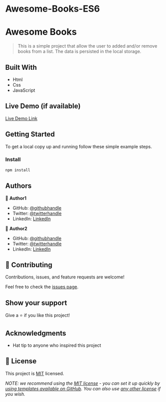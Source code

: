 # Awesome-Books-ES6
# Awesome Books

> This is a simple project that allow the user to added and/or remove books from a list. The data is persisted in the local storage.

## Built With

- Html
- Css
- JavaScript

## Live Demo (if available)

[Live Demo Link](https://serengia.github.io/awesome-books/)

## Getting Started

To get a local copy up and running follow these simple example steps.

### Install

```js
npm install
```

## Authors

👤 **Author1**

- GitHub: [@githubhandle](https://github.com/Alabi12)
- Twitter: [@twitterhandle](https://twitter.com/wolo_robert)
- LinkedIn: [LinkedIn](https://linkedin.com/in/robert-alabi)

👤 **Author2**

- GitHub: [@githubhandle](https://github.com/serengia)
- Twitter: [@twitterhandle](https://twitter.com/JamesSerengia)
- LinkedIn: [LinkedIn](https://linkedin.com/in/james-serengia)

## 🤝 Contributing

Contributions, issues, and feature requests are welcome!

Feel free to check the [issues page](../../issues/).

## Show your support

Give a ⭐️ if you like this project!

## Acknowledgments

- Hat tip to anyone who inspired this project

## 📝 License

This project is [MIT](./MIT.md) licensed.

_NOTE: we recommend using the [MIT license](https://choosealicense.com/licenses/mit/) - you can set it up quickly by [using templates available on GitHub](https://docs.github.com/en/communities/setting-up-your-project-for-healthy-contributions/adding-a-license-to-a-repository). You can also use [any other license](https://choosealicense.com/licenses/) if you wish._
